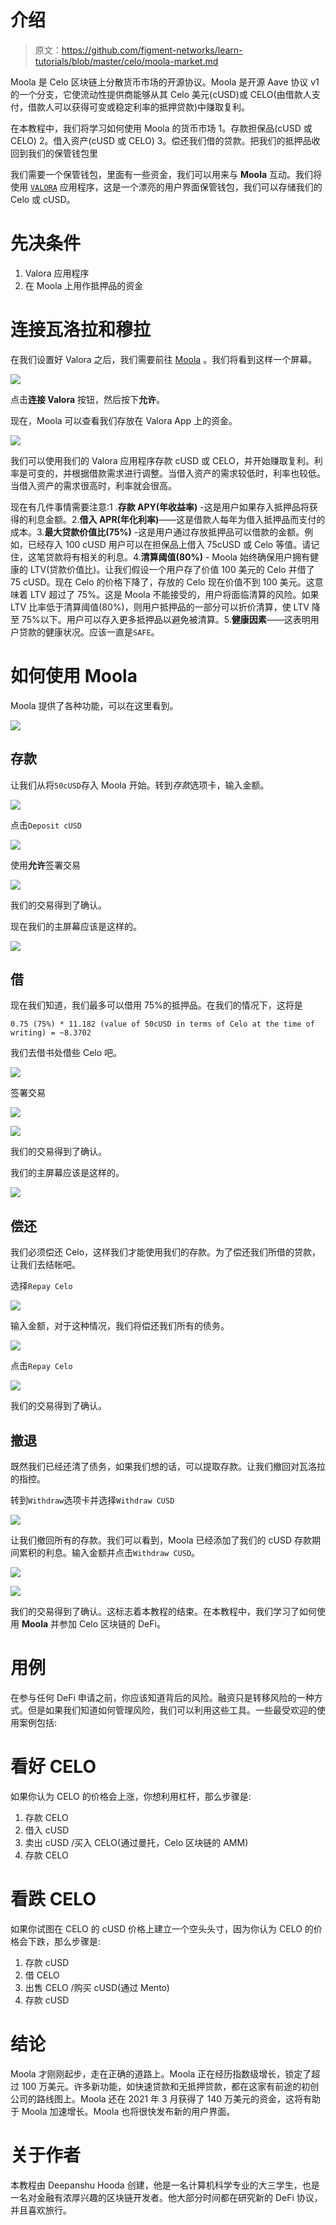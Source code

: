 # 介绍

> 原文：<https://github.com/figment-networks/learn-tutorials/blob/master/celo/moola-market.md>

Moola 是 Celo 区块链上分散货币市场的开源协议。Moola 是开源 Aave 协议 v1 的一个分支，它使流动性提供商能够从其 Celo 美元(cUSD)或 CELO(由借款人支付，借款人可以获得可变或稳定利率的抵押贷款)中赚取复利。

在本教程中，我们将学习如何使用 Moola 的货币市场 1。存款担保品(cUSD 或 CELO) 2。借入资产(cUSD 或 CELO) 3。偿还我们借的贷款。把我们的抵押品收回到我们的保管钱包里

我们需要一个保管钱包，里面有一些资金，我们可以用来与 **Moola** 互动。我们将使用 [`VALORA`](https://valoraapp.com/) 应用程序，这是一个漂亮的用户界面保管钱包，我们可以存储我们的 Celo 或 cUSD。

# 先决条件

1.  Valora 应用程序
2.  在 Moola 上用作抵押品的资金

# 连接瓦洛拉和穆拉

在我们设置好 Valora 之后，我们需要前往 [Moola](https://app.moola.market/#/welcome) 。我们将看到这样一个屏幕。

![](img/6a25ef60efcddf707b08d891086ef3bf.png)

点击**连接 Valora** 按钮，然后按下**允许**。

现在，Moola 可以查看我们存放在 Valora App 上的资金。

![](img/4500fac1517e3b4bad16e638f5b8215e.png)

我们可以使用我们的 Valora 应用程序存款 cUSD 或 CELO，并开始赚取复利。利率是可变的，并根据借款需求进行调整。当借入资产的需求较低时，利率也较低。当借入资产的需求很高时，利率就会很高。

现在有几件事情需要注意:1 .**存款 APY(年收益率)** -这是用户如果存入抵押品将获得的利息金额。2.**借入 APR(年化利率)**——这是借款人每年为借入抵押品而支付的成本。3.**最大贷款价值比(75%)** -这是用户通过存放抵押品可以借款的金额。例如，已经存入 100 cUSD 用户可以在担保品上借入 75cUSD 或 Celo 等值。请记住，这笔贷款将有相关的利息。4.**清算阈值(80%)** - Moola 始终确保用户拥有健康的 LTV(贷款价值比)。让我们假设一个用户存了价值 100 美元的 Celo 并借了 75 cUSD。现在 Celo 的价格下降了，存放的 Celo 现在价值不到 100 美元。这意味着 LTV 超过了 75%。这是 Moola 不能接受的，用户将面临清算的风险。如果 LTV 比率低于清算阈值(80%)，则用户抵押品的一部分可以折价清算，使 LTV 降至 75%以下。用户可以存入更多抵押品以避免被清算。5.**健康因素**——这表明用户贷款的健康状况。应该一直是`SAFE`。

# 如何使用 Moola

Moola 提供了各种功能，可以在这里看到。

![](img/0a40ce4bf63f4262362e111faf5aa361.png)

## 存款

让我们从将`50cUSD`存入 Moola 开始。转到*存款*选项卡，输入金额。

![](img/9de50db0e9c588f01ce63d4bc374fbf3.png)

点击`Deposit cUSD`

![](img/a888e526bceab857da223a58ea1075a8.png)

使用**允许**签署交易

![](img/82efca6e87fab923c55d9f94851e5341.png)

我们的交易得到了确认。

现在我们的主屏幕应该是这样的。

![](img/5da5ac6f3f52805b52d3eb223c37ddf2.png)

## 借

现在我们知道，我们最多可以借用 75%的抵押品。在我们的情况下，这将是

```
0.75 (75%) * 11.182 (value of 50cUSD in terms of Celo at the time of writing) = ~8.3702 
```

我们去借书处借些 Celo 吧。

![](img/e76b0e8fa08d4ead42eaad198beafff3.png)

签署交易

![](img/01d5fbda94800722bc6273a7f8a9cee3.png)

![](img/5cb7fe033abf16c914d6fa7797a67cbd.png)

我们的交易得到了确认。

我们的主屏幕应该是这样的。

![](img/44aeb9042a4c80373d0bd7ef16ec9df2.png)

## 偿还

我们必须偿还 Celo，这样我们才能使用我们的存款。为了偿还我们所借的贷款，让我们去结帐吧。

选择`Repay Celo`

![](img/630d78aaf2a1500baec302213edbebdb.png)

输入金额，对于这种情况，我们将偿还我们所有的债务。

![](img/19705b26aa641b643edede7fac8e5df4.png)

点击`Repay Celo`

![](img/0be078b052a04bd655adf81f341c8118.png)

我们的交易得到了确认。

## 撤退

既然我们已经还清了债务，如果我们想的话，可以提取存款。让我们撤回对瓦洛拉的指控。

转到`Withdraw`选项卡并选择`Withdraw CUSD`

![](img/6668e5827ba7f2a07b91d10a767fa58f.png)

让我们撤回所有的存款。我们可以看到，Moola 已经添加了我们的 cUSD 存款期间累积的利息。输入金额并点击`Withdraw CUSD`。

![](img/5bd7e20f106b0871d9fd4c6b11d0f2d0.png)

![](img/647a3fa6b0ada96053261005904d61e6.png)

我们的交易得到了确认。这标志着本教程的结束。在本教程中，我们学习了如何使用 **Moola** 并参加 Celo 区块链的 DeFi。

# 用例

在参与任何 DeFi 申请之前，你应该知道背后的风险。融资只是转移风险的一种方式。但是如果我们知道如何管理风险，我们可以利用这些工具。一些最受欢迎的使用案例包括:

# 看好 CELO

如果你认为 CELO 的价格会上涨，你想利用杠杆，那么步骤是:

1.  存款 CELO
2.  借入 cUSD
3.  卖出 cUSD /买入 CELO(通过曼托，Celo 区块链的 AMM)
4.  存款 CELO

# 看跌 CELO

如果你试图在 CELO 的 cUSD 价格上建立一个空头头寸，因为你认为 CELO 的价格会下跌，那么步骤是:

1.  存款 cUSD
2.  借 CELO
3.  出售 CELO /购买 cUSD(通过 Mento)
4.  存款 cUSD

# 结论

Moola 才刚刚起步，走在正确的道路上。Moola 正在经历指数级增长，锁定了超过 100 万美元。许多新功能，如快速贷款和无抵押贷款，都在这家有前途的初创公司的路线图上。Moola 还在 2021 年 3 月获得了 140 万美元的资金，这将有助于 Moola 加速增长。Moola 也将很快发布新的用户界面。

# 关于作者

本教程由 Deepanshu Hooda 创建，他是一名计算机科学专业的大三学生，也是一名对金融有浓厚兴趣的区块链开发者。他大部分时间都在研究新的 DeFi 协议，并且喜欢旅行。